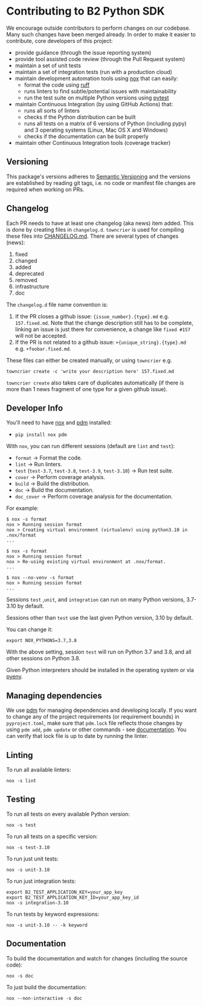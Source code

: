 # Contributing to B2 Python SDK

We encourage outside contributors to perform changes on our codebase. Many such changes have been merged already.
In order to make it easier to contribute, core developers of this project:

* provide guidance (through the issue reporting system)
* provide tool assisted code review (through the Pull Request system)
* maintain a set of unit tests
* maintain a set of integration tests (run with a production cloud)
* maintain development automation tools using [nox](https://github.com/theacodes/nox) that can easily:
   * format the code using [ruff](https://github.com/astral-sh/ruff)
   * runs linters to find subtle/potential issues with maintainability
   * run the test suite on multiple Python versions using [pytest](https://github.com/pytest-dev/pytest)
* maintain Continuous Integration (by using GitHub Actions) that:
   * runs all sorts of linters
   * checks if the Python distribution can be built
   * runs all tests on a matrix of 6 versions of Python (including pypy) and 3 operating systems 
     (Linux, Mac OS X and Windows)
   * checks if the documentation can be built properly
* maintain other Continuous Integration tools (coverage tracker)

## Versioning

This package's versions adheres to [Semantic Versioning](https://semver.org/spec/v2.0.0.html) and the versions are
established by reading git tags, i.e. no code or manifest file changes are required when working on PRs.

## Changelog

Each PR needs to have at least one changelog (aka news) item added. This is done by creating files in `changelog.d`.
`towncrier` is used for compiling these files into [CHANGELOG.md](CHANGELOG.md). There are several types of changes 
(news):

1. fixed
2. changed
3. added
4. deprecated
5. removed
6. infrastructure
7. doc


The `changelog.d` file name convention is:

1. If the PR closes a github issue: `{issue_number}.{type}.md` e.g. `157.fixed.md`. Note that the
   change description still has to be complete, linking an issue is just there for convenience, a change like 
   `fixed #157` will not be accepted.
2. If the PR is not related to a github issue: `+{unique_string}.{type}.md` e.g. `+foobar.fixed.md`. 

These files can either be created manually, or using `towncrier` e.g.

    towncrier create -c 'write your description here' 157.fixed.md

`towncrier create` also takes care of duplicates automatically (if there is more than 1 news fragment of one type 
for a given github issue).

## Developer Info

You'll need to have [nox](https://github.com/theacodes/nox) and [pdm](https://pdm-project.org/) installed:

* `pip install nox pdm`

With `nox`, you can run different sessions (default are `lint` and `test`):

* `format` -> Format the code.
* `lint` -> Run linters.
* `test` (`test-3.7`, `test-3.8`, `test-3.9`, `test-3.10`) -> Run test suite.
* `cover` -> Perform coverage analysis.
* `build` -> Build the distribution.
* `doc` -> Build the documentation.
* `doc_cover` -> Perform coverage analysis for the documentation.

For example:

    $ nox -s format
    nox > Running session format
    nox > Creating virtual environment (virtualenv) using python3.10 in .nox/format
    ...

    $ nox -s format
    nox > Running session format
    nox > Re-using existing virtual environment at .nox/format.
    ...

    $ nox --no-venv -s format
    nox > Running session format
    ...

Sessions `test` ,`unit`, and `integration` can run on many Python versions, 3.7-3.10 by default.

Sessions other than `test` use the last given Python version, 3.10 by default.

You can change it:

    export NOX_PYTHONS=3.7,3.8

With the above setting, session `test` will run on Python 3.7 and 3.8, and all other sessions on Python 3.8.

Given Python interpreters should be installed in the operating system or via [pyenv](https://github.com/pyenv/pyenv).

## Managing dependencies

We use [pdm](https://pdm-project.org/) for managing dependencies and developing locally.
If you want to change any of the project requirements (or requirement bounds) in `pyproject.toml`,
make sure that `pdm.lock` file reflects those changes by using `pdm add`, `pdm update` or other
commands - see [documentation](https://pdm-project.org/latest/). You can verify that lock file
is up to date by running the linter.

## Linting

To run all available linters:

    nox -s lint

## Testing

To run all tests on every available Python version:

    nox -s test

To run all tests on a specific version:

    nox -s test-3.10

To run just unit tests:

    nox -s unit-3.10

To run just integration tests:

    export B2_TEST_APPLICATION_KEY=your_app_key
    export B2_TEST_APPLICATION_KEY_ID=your_app_key_id
    nox -s integration-3.10

To run tests by keyword expressions:
    
    nox -s unit-3.10 -- -k keyword

## Documentation

To build the documentation and watch for changes (including the source code):

    nox -s doc

To just build the documentation:

    nox --non-interactive -s doc
